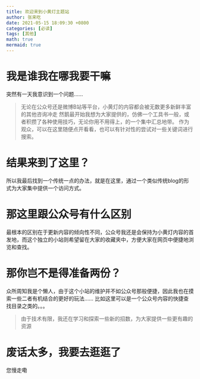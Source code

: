 ```yaml
---
title: 欢迎来到小黄灯主题站
author: 张来吃
date: 2021-05-15 18:09:30 +0800
categories: [必读]
tags: [其他]
math: true
mermaid: true
---
```


# 我是谁我在哪我要干嘛
突然有一天我意识到一个问题……
> 无论在公众号还是微博B站等平台，小黄灯的内容都会被无数更多新鲜丰富的其他咨询冲走
然鹅最开始我想为大家提供的，仿佛一个工具书一般，或者积攒了各种使用技巧，无论你用不用得上，的一个集中汇总地带。
作为观众，可以在这里随便点开看看，也可以有针对性的尝试对一些关键词进行搜索。

# 结果来到了这里？
所以我最后找到一个传统一点的办法，就是在这里，通过一个类似传统blog的形式为大家集中提供一个访问方式。

# 那这里跟公众号有什么区别
最根本的区别在于更新内容的倾向性不同，公众号我还是会保持为小黄灯内容的首发地，而这个独立的小站则希望留在大家的收藏夹中，方便大家在网页中便捷地浏览和查找。

# 那你岂不是得准备两份？
众所周知我是个懒人，由于这个小站的维护并不如公众号那般便捷，因此我也在摸索一些二者有机结合的更好的玩法……
比如这里可以是一个公众号内容的快捷查找目录之类的。。。
> 由于技术有限，我还在学习和探索一些新的招数，为大家提供一些更有趣的资源

# 废话太多，我要去逛逛了
您慢走嘞